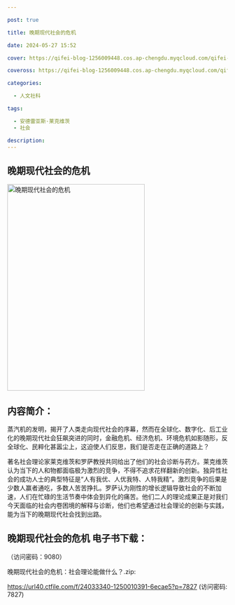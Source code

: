```yaml
---

post: true

title: 晚期现代社会的危机

date: 2024-05-27 15:52

cover: https://qifei-blog-1256009448.cos.ap-chengdu.myqcloud.com/qifei-blog/6600e7889f345e8d03a9bdd6.jpg

coveross: https://qifei-blog-1256009448.cos.ap-chengdu.myqcloud.com/qifei-blog/6600e7889f345e8d03a9bdd6.jpg

categories:

  - 人文社科

tags:

  - 安德雷亚斯·莱克维茨
  - 社会

description:
---
```


## 晚期现代社会的危机
<img alt="晚期现代社会的危机 " class="aligncenter loaded" data-was-processed="true" decoding="async" fetchpriority="high" height="471" src="https://qifei-blog-1256009448.cos.ap-chengdu.myqcloud.com/qifei-blog/6600e7889f345e8d03a9bdd6.jpg " style="cursor: zoom-in;" width="314"/>

## 内容简介：

蒸汽机的发明，揭开了人类走向现代社会的序幕，然而在全球化、数字化、后工业化的晚期现代社会狂飙突进的同时，金融危机、经济危机、环境危机如影随形，反全球化、民粹化甚嚣尘上，这迫使人们反思，我们是否走在正确的道路上？

著名社会理论家莱克维茨和罗萨教授共同给出了他们的社会诊断与药方。莱克维茨认为当下的人和物都面临极为激烈的竞争，不得不追求花样翻新的创新。独异性社会的成功人士的典型特征是“人有我优、人优我特、人特我精”。激烈竞争的后果是少数人赢者通吃，多数人苦苦挣扎。罗萨认为刚性的增长逻辑导致社会的不断加速，人们在忙碌的生活节奏中体会到异化的痛苦。他们二人的理论成果正是对我们今天面临的社会内卷困境的解释与诊断，他们也希望通过社会理论的创新与实践，能为当下的晚期现代社会找到出路。

## 晚期现代社会的危机 电子书下载：

 （访问密码：9080）

晚期现代社会的危机：社会理论能做什么？.zip: 

https://url40.ctfile.com/f/24033340-1250010391-6ecae5?p=7827 (访问密码: 7827)
